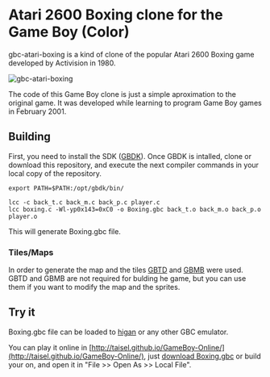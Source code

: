 # Atari 2600 Boxing clone for the Game Boy (Color)

gbc-atari-boxing is a kind of clone of the popular Atari 2600 Boxing game developed by Activision in 1980.

![gbc-atari-boxing](https://github.com/rubfi/gbc-atari-boxing/blob/master/resources/boxing.png)

The code of this Game Boy clone is just a simple aproximation to the original game. It was developed while learning to program Game Boy games in February 2001.

## Building

First, you need to install the SDK ([GBDK](https://sourceforge.net/projects/gbdk/files/)). Once GBDK is intalled, clone or download this repository, and execute the next compiler commands in your local copy of the repository.

    export PATH=$PATH:/opt/gbdk/bin/

    lcc -c back_t.c back_m.c back_p.c player.c
    lcc boxing.c -Wl-yp0x143=0xC0 -o Boxing.gbc back_t.o back_m.o back_p.o player.o

This will generate Boxing.gbc file.

### Tiles/Maps
In order to generate the map and the tiles [GBTD](http://www.devrs.com/gb/hmgd/gbtd.html) and [GBMB](http://www.devrs.com/gb/hmgd/gbmb.html) were used. GBTD and GBMB are not required for bulding he game, but you can use them if you want to modify the map and the sprites.

## Try it

Boxing.gbc file can be loaded to [higan](https://gitlab.com/higan/higan) or any other GBC emulator.

You can play it online in [http://taisel.github.io/GameBoy-Online/](http://taisel.github.io/GameBoy-Online/), just [download Boxing.gbc](https://raw.githubusercontent.com/rubfi/gbc-atari-boxing/master/resources/Boxing.gbc) or build your on, and open it in "File >> Open As >> Local File".